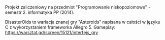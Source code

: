 Projekt zaliczeniowy na przedmiot "Programowanie niskopoziomowe" - semestr 2. informatyka PP (2014).

DisasterOids to wariacja znanej gry "Asteroids" napisana w całości w języku C z wykorzystaniem frameworka Allegro 5.
Gameplay: https://warsztat.gd/screen/15121/interfejs_gry
